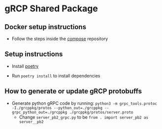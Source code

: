 # gRCP Shared Package

## Docker setup instructions

* Follow the steps inside the [compose](https://github.com/ExpressionDetection/compose) repository

## Setup instructions

* Install [poetry](https://python-poetry.org/docs/)

* Run `poetry install` to install dependencies

## How to generate or update gRCP protobuffs

* Generate python gRPC code by running: `python3 -m grpc_tools.protoc  -I./grcppkg/protos --python_out=./grcppkg --grpc_python_out=./grcppkg ./grcppkg/protos/server.proto`
    * Change `server_pb2_grpc.py` to be `from . import server_pb2 as server__pb2`